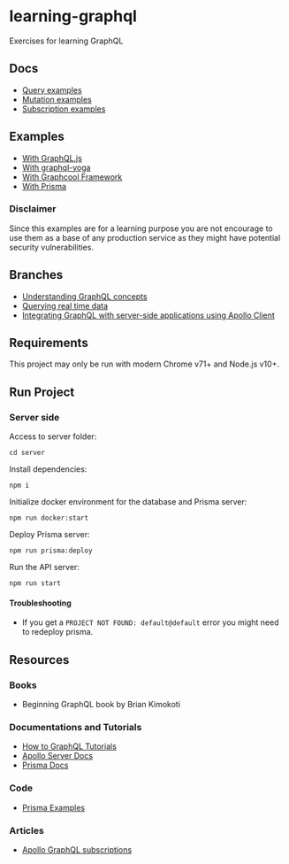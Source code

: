 # learning-graphql

Exercises for learning GraphQL

## Docs

- [Query examples](docs/queryExamples.md)
- [Mutation examples](docs/mutationExamples.md)
- [Subscription examples](docs/subscriptionExamples.md)

## Examples

- [With GraphQL.js](examples/with-graphqljs)
- [With graphql-yoga](examples/with-graphql-yoga)
- [With Graphcool Framework](examples/with-graphcool)
- [With Prisma](examples/with-prisma)

### Disclaimer

Since this examples are for a learning purpose you are not encourage to use them as a base of any production service as they might have potential security vulnerabilities.

## Branches

- [Understanding GraphQL concepts](https://github.com/mariosanchez/learning-graphql/tree/understanding-graphql-concepts)
- [Querying real time data](https://github.com/mariosanchez/learning-graphql/tree/querying-real-time-data)
- [Integrating GraphQL with server-side applications using Apollo Client](https://github.com/mariosanchez/learning-graphql/tree/integrating-graphql-using-apollo-client)

## Requirements

This project may only be run with modern Chrome v71+ and Node.js v10+.

## Run Project

### Server side

Access to server folder:

`cd server`

Install dependencies:

`npm i`

Initialize docker environment for the database and Prisma server:

`npm run docker:start`

Deploy Prisma server:

`npm run prisma:deploy`

Run the API server:

`npm run start`

#### Troubleshooting

- If you get a `PROJECT NOT FOUND: default@default` error you might need to redeploy prisma.

## Resources

### Books

- Beginning GraphQL book by Brian Kimokoti

### Documentations and Tutorials

- [How to GraphQL Tutorials](https://www.howtographql.com)
- [Apollo Server Docs](https://www.apollographql.com/docs/apollo-server/)
- [Prisma Docs](https://www.prisma.io/docs)

### Code

- [Prisma Examples](https://github.com/prisma/prisma-examples)

### Articles

- [Apollo GraphQL subscriptions](https://medium.com/@s4y.solutions/apollo-graphql-subscriptions-7ec0cfb7d6a5)
